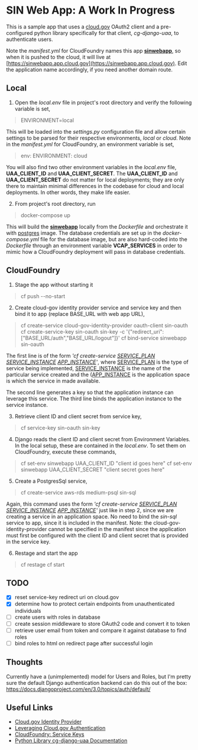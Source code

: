 # <b>SIN Web App: A Work In Progress</b>

This is a sample app that uses a <u>cloud.gov</u> OAuth2 client and a pre-configured python library specifically for that client, <i>cg-django-uaa</i>, to authenticate users.

Note the <i>manifest.yml</i> for CloudFoundry names this app <u><b>sinwebapp</b></u>, so when it is pushed to the cloud, it will live at [https://sinwebapp.app.cloud.gov](https://sinwebapp.app.cloud.gov). Edit the application name accordingly, if you need another domain route.

## Local 

1. Open the <i>local.env</i> file in project's root directory and verify the following variable is set,
> ENVIRONMENT=local

This will be loaded into the <i>settings.py</i> configuration file and allow certain settings to be parsed for their respective environments, <i>local</i> or <i>cloud</i>. Note in the <i>manifest.yml</i> for CloudFoundry, an environment variable is set,

> env: ENVIRONMENT: cloud

You will also find two other environment variables in the <i>local.env</i> file, <b>UAA_CLIENT_ID</b> and <b>UAA_CLIENT_SECRET</b>. The <b>UAA_CLIENT_ID</b> and <b>UAA_CLIENT_SECRET</b> do not matter for local deployments; they are only there to maintain minimal differences in the codebase for cloud and local deployments. In other words, they make life easier. 

2. From project's root directory, run 
>docker-compose up  
    
This will build the <u><b>sinwebapp</u></b> locally from the <i>Dockerfile</i> and orchestrate it with <u>postgres</u> image. The database credentials are set up in the <i>docker-compose.yml</i> file for the database image, but are also hard-coded into the <i>Dockerfile</i> through an environment variable <b>VCAP_SERVICES</b> in order to mimic how a CloudFoundry deployment will pass in database credentials.

## CloudFoundry

1. Stage the app without starting it

> cf push --no-start

2. Create cloud-gov identity provider service and service key and then bind it to app (replace BASE_URL with web app URL),

> cf create-service cloud-gov-identity-provider oauth-client sin-oauth
> cf create-service-key sin-oauth sin-key -c '{"redirect_uri": ["BASE_URL/auth","BASE_URL/logout"]}'
> cf bind-service sinwebapp sin-oauth 

The first line is of the form <i>'cf create-service <u>SERVICE_PLAN</u> <u>SERVICE_INSTANCE</u> <u>APP_INSTANCE</u>'</i>, where <u>SERVICE_PLAN</u> is the type of service being implemented, <u>SERVICE_INSTANCE</u> is the name of the particular service created and the (<u>APP_INSTANCE</u> is the application space is which the service in made available.

The second line generates a key so that the application instance can leverage this service. The third line binds the application instance to the service instance.

3. Retrieve client ID and client secret from service key,

> cf service-key sin-oauth sin-key

4. Django reads the client ID and client secret from Environment Variables. In the local setup, these are contained in the <i>local.env</i>. To set them on CloudFoundry, execute these commands,

> cf set-env sinwebapp UAA_CLIENT_ID "client id goes here"
> cf set-env sinwebapp UAA_CLIENT_SECRET "client secret goes here"

5. Create a PostgresSql service,

> cf create-service aws-rds medium-psql sin-sql 

Again, this command uses the form <i>'cf create-service <u>SERVICE_PLAN</u> <u>SERVICE_INSTANCE</u> <u>APP_INSTANCE</u>'</i> just like in step 2, since we are creating a service in an application space. No need to bind the <i>sin-sql</i> service to app, since it is included in the manifest. Note: the cloud-gov-identity-provider cannot be specified in the manifest since the application must first be configured with the client ID and client secret that is provided in the service key. 

6. Restage and start the app

> cf restage
> cf start

## TODO
- [x] reset service-key redirect uri on cloud.gov
- [x] determine how to protect certain endpoints from unauthenticated individuals
- [ ] create users with roles in database
- [ ] create session middleware to store OAuth2 code and convert it to token
- [ ] retrieve user email from token and compare it against database to find roles
- [ ] bind roles to html on redirect page after successful login 

## Thoughts

Currently have a (unimplemented) model for Users and Roles, but I'm pretty sure the default Django authentication backend can do this out of the box: https://docs.djangoproject.com/en/3.0/topics/auth/default/

## Useful Links
- [Cloud.gov Identity Provider](https://cloud.gov/docs/services/cloud-gov-identity-provider/) <br/>
- [Leveraging Cloud.gov Authentication](https://cloud.gov/docs/management/leveraging-authentication/) <br/>
- [CloudFoundry: Service Keys](https://docs.cloudfoundry.org/devguide/services/service-keys.html) <br/>
- [Python Library cg-django-uaa Documentation](https://cg-django-uaa.readthedocs.io/en/latest/quickstart.html)<br/>